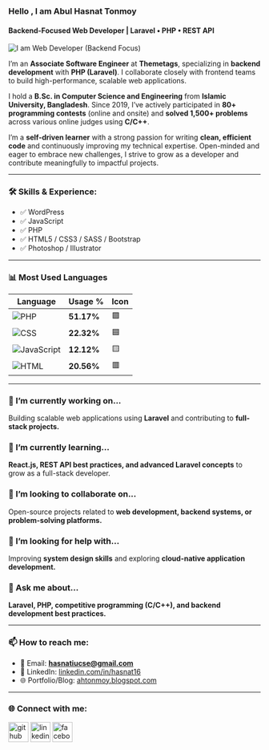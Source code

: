 ###  Hello , I am Abul Hasnat Tonmoy  
#### Backend-Focused Web Developer | Laravel • PHP • REST API  
![I am Web Developer (Backend Focus)](https://i.postimg.cc/R0jjwFy5/Tonmoy.jpg)

I’m an **Associate Software Engineer** at **Themetags**, specializing in **backend development** with **PHP (Laravel)**. I collaborate closely with frontend teams to build high-performance, scalable web applications.

I hold a **B.Sc. in Computer Science and Engineering** from **Islamic University, Bangladesh**. Since 2019, I’ve actively participated in **80+ programming contests** (online and onsite) and **solved 1,500+ problems** across various online judges using **C/C++**.

I’m a **self-driven learner** with a strong passion for writing **clean, efficient code** and continuously improving my technical expertise. Open-minded and eager to embrace new challenges, I strive to grow as a developer and contribute meaningfully to impactful projects.

---

### 🛠 Skills & Experience:
- ✅ WordPress  
- ✅ JavaScript  
- ✅ PHP  
- ✅ HTML5 / CSS3 / SASS / Bootstrap  
- ✅ Photoshop / Illustrator  

---

### 📊 Most Used Languages  

| Language   | Usage %  | Icon |
|------------|----------|------|
| ![PHP](https://img.shields.io/badge/PHP-777BB4?logo=php&logoColor=white) | **51.17%** | 🟪 |
| ![CSS](https://img.shields.io/badge/CSS-1572B6?logo=css3&logoColor=white) | **22.32%** | 🟦 |
| ![JavaScript](https://img.shields.io/badge/JavaScript-F7DF1E?logo=javascript&logoColor=black) | **12.12%** | 🟨 |
| ![HTML](https://img.shields.io/badge/HTML-E34F26?logo=html5&logoColor=white) | **20.56%** | 🟥 |


---

### 🔭 I’m currently working on...  
Building scalable web applications using **Laravel** and contributing to **full-stack projects.**

### 🌱 I’m currently learning...  
**React.js, REST API best practices, and advanced Laravel concepts** to grow as a full-stack developer.  

### 👯 I’m looking to collaborate on...  
Open-source projects related to **web development, backend systems, or problem-solving platforms.**  

### 🤔 I’m looking for help with...  
Improving **system design skills** and exploring **cloud-native application development.**  

### 💬 Ask me about...  
**Laravel, PHP, competitive programming (C/C++), and backend development best practices.**  

---

### 📫 How to reach me:
- 📧 Email: **hasnatiucse@gmail.com**  
- 💼 LinkedIn: [linkedin.com/in/hasnat16](https://www.linkedin.com/in/hasnat16/)  
- 🌐 Portfolio/Blog: [ahtonmoy.blogspot.com](https://ahtonmoy.blogspot.com/)  

---
 
### 🌐 Connect with me:  
[<img src="https://cdn-icons-png.flaticon.com/512/25/25231.png" alt="github" height="40" width="40">](https://github.com/ahtonmoy27)
[<img src="https://cdn-icons-png.flaticon.com/512/174/174857.png" alt="linkedin" height="40" width="40">](https://www.linkedin.com/in/hasnat16/)
[<img src="https://cdn-icons-png.flaticon.com/512/733/733547.png" alt="facebook" height="40" width="40">](https://www.facebook.com/AbulHasnatTonmoy)

